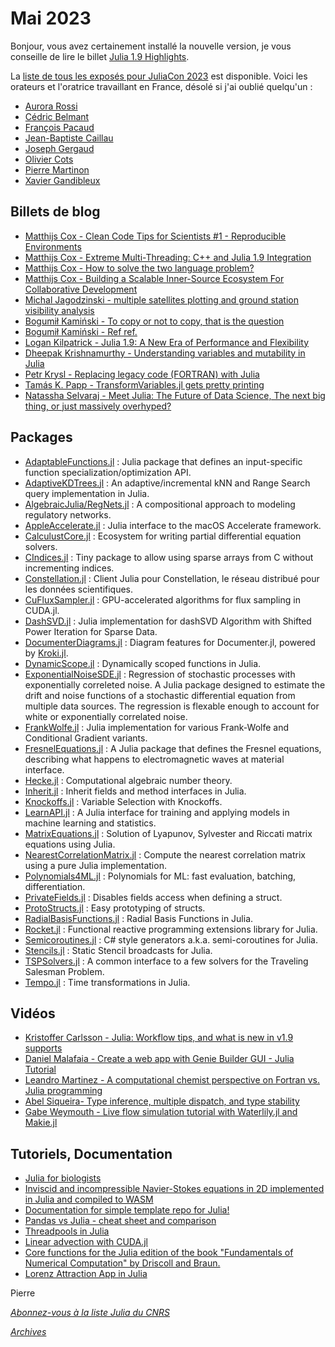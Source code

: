 # Mai 2023 

Bonjour, vous avez certainement installé la nouvelle version, je vous conseille de lire le billet [Julia 1.9 Highlights](https://julialang.org/blog/2023/04/julia-1.9-highlights/).

La [liste de tous les exposés pour JuliaCon 2023](https://pretalx.com/juliacon2023/schedule/) est disponible.
Voici les orateurs et l'oratrice travaillant en France, désolé si j'ai oublié quelqu'un : 

- [Aurora Rossi](https://pretalx.com/juliacon2023/speaker/JYWQL7/)
- [Cédric Belmant](https://pretalx.com/juliacon2023/speaker/9N8YYQ/)
- [François Pacaud](https://pretalx.com/juliacon2023/speaker/WC3WU3/)
- [Jean-Baptiste Caillau](https://pretalx.com/juliacon2023/speaker/HEYELZ/)
- [Joseph Gergaud](https://pretalx.com/juliacon2023/speaker/VLTHU9/)
- [Olivier Cots](https://pretalx.com/juliacon2023/speaker/YDW3SS/)
- [Pierre Martinon](https://pretalx.com/juliacon2023/speaker/LLMJSB/)
- [Xavier Gandibleux](https://pretalx.com/juliacon2023/speaker/A3VNSX/)

## Billets de blog

- [Matthijs Cox - Clean Code Tips for Scientists #1 - Reproducible Environments](https://scientificcoder.com/clean-code-tips-for-scientists-1-reproducible-environments)
- [Matthijs Cox - Extreme Multi-Threading: C++ and Julia 1.9 Integration](https://scientificcoder.com/extreme-multi-threading-c-and-julia-19-integration)
- [Matthijs Cox - How to solve the two language problem?](https://scientificcoder.com/how-to-solve-the-two-language-problem)
- [Matthijs Cox - Building a Scalable Inner-Source Ecosystem For Collaborative Development](https://scientificcoder.com/building-a-scalable-inner-source-ecosystem-for-collaborative-development)
- [Michal Jagodzinski - multiple satellites plotting and ground station visibility analysis](https://michaszj.github.io/starcoffee/posts/sat-work-log-4/)
- [Bogumił Kamiński - To copy or not to copy, that is the question](https://bkamins.github.io/julialang/2023/03/10/copying.html)
- [Bogumił Kamiński - Ref ref. ](https://bkamins.github.io/julialang/2023/04/28/ref.html)
- [Logan Kilpatrick - Julia 1.9: A New Era of Performance and Flexibility](https://juliazoid.com/julia-1-9-a-new-era-of-performance-and-flexibility-2e79f3e1ee15)
- [Dheepak Krishnamurthy - Understanding variables and mutability in Julia](https://kdheepak.com/blog/understanding-variables-and-mutability-in-julia/)
- [Petr Krysl - Replacing legacy code (FORTRAN) with Julia](https://forem.julialang.org/petrkryslucsd/replacing-legacy-code-with-julia-52ff)
- [Tamás K. Papp - TransformVariables.jl gets pretty printing](https://www.tamaspapp.eu/pages/blog/2023/02-22-transformvariables-pretty-printing/index.html)
- [Natassha Selvaraj - Meet Julia: The Future of Data Science, The next big thing, or just massively overhyped?](https://towardsdatascience.com/meet-julia-the-future-of-data-science-52414b29ebb)

## Packages

- [AdaptableFunctions.jl](https://github.com/oschulz/AdaptableFunctions.jl) : Julia package that defines an input-specific function specialization/optimization API. 
- [AdaptiveKDTrees.jl](https://github.com/pedrosecchi67/AdaptiveKDTrees.jl) : An adaptive/incremental kNN and Range Search query implementation in Julia.
- [AlgebraicJulia/RegNets.jl](https://github.com/AlgebraicJulia/RegNets.jl) : A compositional approach to modeling regulatory networks.
- [AppleAccelerate.jl](https://github.com/JuliaMath/AppleAccelerate.jl) : Julia interface to the macOS Accelerate framework.
- [CalculustCore.jl](https://github.com/CalculustJL/CalculustCore.jl) : Ecosystem for writing partial differential equation solvers.
- [CIndices.jl](https://github.com/JuliaSparse/CIndices.jl) : Tiny package to allow using sparse arrays from C without incrementing indices.
- [Constellation.jl](https://github.com/reseau-constellation/Constellation.jl) : Client Julia pour Constellation, le réseau distribué pour les données scientifiques.
- [CuFluxSampler.jl](https://github.com/LCSB-BioCore/CuFluxSampler.jl) : GPU-accelerated algorithms for flux sampling in CUDA.jl.
- [DashSVD.jl](https://github.com/My-laniaKeA/DashSVD.jl) : Julia implementation for dashSVD Algorithm with Shifted Power Iteration for Sparse Data.
- [DocumenterDiagrams.jl](https://github.com/pedromxavier/DocumenterDiagrams.jl) : Diagram features for Documenter.jl, powered by [Kroki.jl](https://github.com/bauglir/Kroki.jl).
- [DynamicScope.jl](https://github.com/JuliaComputing/DynamicScope.jl) : Dynamically scoped functions in Julia.
- [ExponentialNoiseSDE.jl](https://github.com/williamjsdavis/ExponentialNoiseSDE) : Regression of stochastic processes with exponentially correleted noise. A Julia package designed to estimate the drift and noise functions of a stochastic differential equation from multiple data sources. The regression is flexable enough to account for white or exponentially correlated noise.
- [FrankWolfe.jl](https://github.com/ZIB-IOL/FrankWolfe.jl) : Julia implementation for various Frank-Wolfe and Conditional Gradient variants.
- [FresnelEquations.jl](https://github.com/KronosTheLate/FresnelEquations.jl) : A Julia package that defines the Fresnel equations, describing what happens to electromagnetic waves at material interface.
- [Hecke.jl](https://github.com/thofma/Hecke.jl) : Computational algebraic number theory.
- [Inherit.jl](https://github.com/mind6/Inherit.jl) : Inherit fields and method interfaces in Julia.
- [Knockoffs.jl](https://github.com/biona001/Knockoffs.jl) : Variable Selection with Knockoffs.
- [LearnAPI.jl](https://github.com/JuliaAI/LearnAPI.jl) : A Julia interface for training and applying models in machine learning and statistics.
- [MatrixEquations.jl](https://github.com/andreasvarga/MatrixEquations.jl) : Solution of Lyapunov, Sylvester and Riccati matrix equations using Julia.
- [NearestCorrelationMatrix.jl](https://github.com/adknudson/NearestCorrelationMatrix.jl) : Compute the nearest correlation matrix using a pure Julia implementation.
- [Polynomials4ML.jl](https://github.com/ACEsuit/Polynomials4ML.jl) : Polynomials for ML: fast evaluation, batching, differentiation.
- [PrivateFields.jl](https://github.com/SBuercklin/PrivateFields.jl) : Disables fields access when defining a struct.
- [ProtoStructs.jl](https://github.com/BeastyBlacksmith/ProtoStructs.jl) : Easy prototyping of structs.
- [RadialBasisFunctions.jl](https://github.com/kylebeggs/RadialBasisFunctions.jl) : Radial Basis Functions in Julia.
- [Rocket.jl](https://github.com/biaslab/Rocket.jl) : Functional reactive programming extensions library for Julia. 
- [Semicoroutines.jl](https://github.com/QuantumSavory/Semicoroutines.jl) : C\# style generators a.k.a. semi-coroutines for Julia. 
- [Stencils.jl](https://github.com/rafaqz/Stencils.jl) : Static Stencil broadcasts for Julia.
- [TSPSolvers.jl](https://github.com/chkwon/TSPSolvers.jl) : A common interface to a few solvers for the Traveling Salesman Problem.
- [Tempo.jl](https://github.com/JuliaSpaceMissionDesign/Tempo.jl) : Time transformations in Julia.

## Vidéos

- [Kristoffer Carlsson - Julia: Workflow tips, and what is new in v1.9](https://youtu.be/qM9NtiYlXck) [supports](https://github.com/KristofferC/DigiWellSeminarieJulia)
- [Daniel Malafaia - Create a web app with Genie Builder GUI - Julia Tutorial](https://www.youtube.com/@d.malafaia)
- [Leandro Martinez - A computational chemist perspective on Fortran vs. Julia programming](https://youtu.be/sd3KOrBYfQg)
- [Abel Siqueira- Type inference, multiple dispatch, and type stability](https://youtu.be/2oq7RbiXFog)
- [Gabe Weymouth - Live flow simulation tutorial with Waterlily.jl and Makie.jl](https://youtu.be/OO0Nz3uWDc8)

## Tutoriels, Documentation

- [Julia for biologists](https://www.nature.com/articles/s41592-023-01832-z)
- [Inviscid and incompressible Navier-Stokes equations in 2D implemented in Julia and compiled to WASM](https://alexander-barth.github.io/FluidSimDemo-WebAssembly/)
- [Documentation for simple template repo for Julia!](https://bjack205.github.io/JuliaTemplateRepo.jl/dev/index.html)
- [Pandas vs Julia - cheat sheet and comparison](https://datascientyst.com/pandas-vs-julia-comparison-cheat-sheet/)
- [Threadpools in Julia](https://docs.julialang.org/en/v1.9/manual/multi-threading/#man-threadpools)
- [Linear advection with CUDA.jl](https://github.com/huiyuxie/linear_advection_cuda)
- [Core functions for the Julia edition of the book "Fundamentals of Numerical Computation" by Driscoll and Braun.](https://github.com/fncbook/FundamentalsNumericalComputation.jl)
- [Lorenz Attraction App in Julia](https://tshort.github.io/Lorenz-WebAssembly-Model.jl/)

Pierre

[*Abonnez-vous à la liste Julia du CNRS*](https://listes.services.cnrs.fr/wws/subscribe/julia)

[*Archives*](https://pnavaro.github.io/NouvellesJulia)
